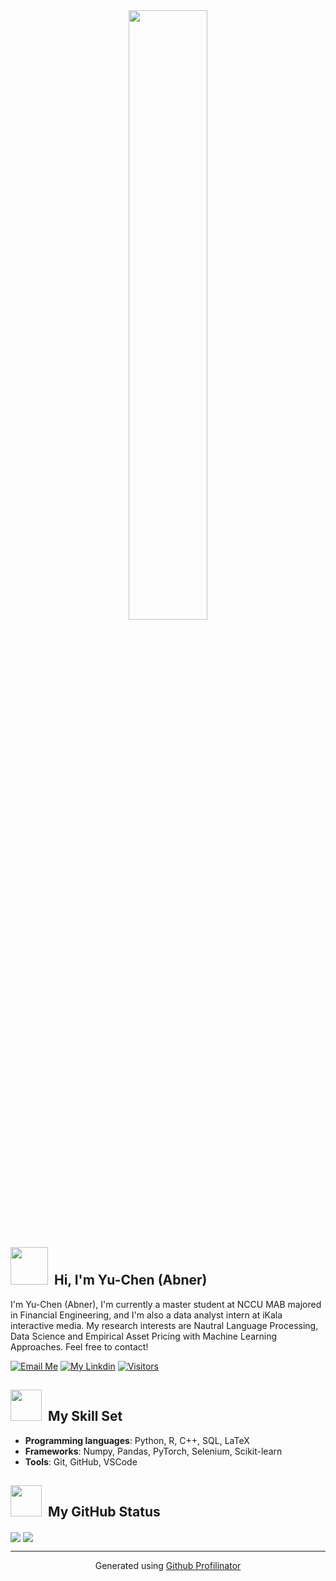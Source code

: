 <div align="center">
<img src="https://rishavanand.github.io/static/images/greetings.gif" align="center" style="width: 50%" />
</div>

<h2><img src = "https://media.giphy.com/media/26Fxy3Iz1ari8oytO/giphy.gif" width = "60">&nbsp Hi, I'm Yu-Chen (Abner)</h2>

I'm Yu-Chen (Abner), I'm currently a master student at NCCU MAB majored in Financial Engineering, and I'm also a data analyst intern at iKala interactive media.
My research interests are Nautral Language Processing, Data Science and Empirical Asset Pricing with Machine Learning Approaches. Feel free to contact!

[![Email Me](https://img.shields.io/badge/Email%20Me-EA4335?logo=Gmail&logoColor=white&style=for-the-badge)](mailto:abnerteng16@gmail.com)
[![My Linkdin](https://img.shields.io/badge/My%20Linkedin-%230077B5?logo=linkedin&logoColor=white&style=for-the-badge)](https://www.linkedin.com/in/yu-chen-abner/)
[![Visitors](https://api.visitorbadge.io/api/visitors?path=https%3A%2F%2Fgithub.com%2FAbnerTeng&label=VISITORS&labelColor=%23dce775&countColor=%23697689)](https://visitorbadge.io/status?path=https%3A%2F%2Fgithub.com%2FAbnerTeng)


<h2><img src = "https://media.giphy.com/media/UVG0BN8TOMKkPOJS6e/giphy.gif" width = "50">&nbsp My Skill Set</h2>  

- **Programming languages**: Python, R, C++, SQL, LaTeX
- **Frameworks**: Numpy, Pandas, PyTorch, Selenium, Scikit-learn
- **Tools**: Git, GitHub, VSCode   
  

<h2><img src = "https://media.giphy.com/media/9A4VXopO66WMraBtss/giphy.gif" width = "50">&nbsp My GitHub Status</h2>  
<div>
  <img style = "display: inline-block" src = "https://github-readme-stats.vercel.app/api?username=AbnerTeng&show_icons=true&count_private=true&hide_border=true" align="center" />
  <img style = "display: inline-block" src = "https://github-readme-stats.vercel.app/api/top-langs/?username=AbnerTeng&hide_border=true" align="center" />
</div>

----
<div align="center">Generated using <a href="https://profilinator.rishav.dev/" target="_blank">Github Profilinator</a></div>
